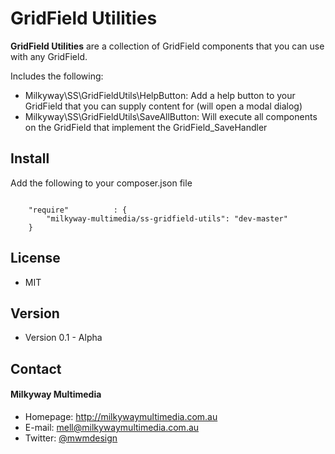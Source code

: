 GridField Utilities
======
**GridField Utilities** are a collection of GridField components that you can use with any GridField.

Includes the following:
- Milkyway\SS\GridFieldUtils\HelpButton: Add a help button to your GridField that you can supply content for (will open a modal dialog)
- Milkyway\SS\GridFieldUtils\SaveAllButton: Will execute all components on the GridField that implement the GridField_SaveHandler

## Install
Add the following to your composer.json file

```

    "require"          : {
		"milkyway-multimedia/ss-gridfield-utils": "dev-master"
	}

```

## License
* MIT

## Version
* Version 0.1 - Alpha

## Contact
#### Milkyway Multimedia
* Homepage: http://milkywaymultimedia.com.au
* E-mail: mell@milkywaymultimedia.com.au
* Twitter: [@mwmdesign](https://twitter.com/mwmdesign "mwmdesign on twitter")